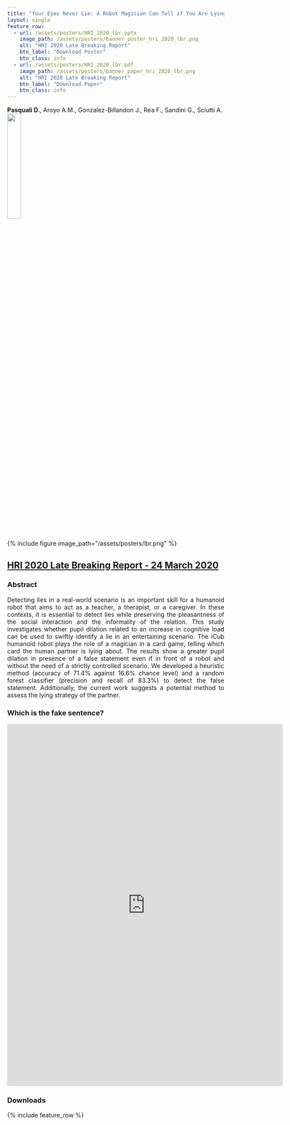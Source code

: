 ```yaml
---
title: "Your Eyes Never Lie: A Robot Magician Can Tell if You Are Lying"
layout: single
feature_row:
  - url: /assets/posters/HRI_2020_lbr.pptx
    image_path: /assets/posters/banner_poster_hri_2020_lbr.png
    alt: "HRI 2020 Late Breaking Report"
    btn_label: "Download Poster"
    btn_class: info
  - url: /assets/posters/HRI_2020_lbr.pdf
    image_path: /assets/posters/banner_paper_hri_2020_lbr.png
    alt: "HRI 2020 Late Breaking Report"
    btn_label: "Download Paper"
    btn_class: info
---
```

**Pasquali D.**, Aroyo A.M., Gonzalez-Billandon J., Rea F., Sandini G., Sciutti A.<br>
<img width="25%" src="../../assets/images/hri.png">

{% include figure image_path="/assets/posters/lbr.png" %}

## [HRI 2020 Late Breaking Report - 24 March 2020](https://humanrobotinteraction.org/2020/)

### Abstract
<div style="text-align: justify">
Detecting lies in a real-world scenario is an important skill for a humanoid robot that aims to act as a teacher, a therapist, or a caregiver. In these contexts, it is essential to detect lies while preserving the pleasantness of the social interaction and the informality of the relation. This study investigates whether pupil dilation related to an increase in cognitive load can be used to swiftly identify a lie in an entertaining scenario. The iCub humanoid robot plays the role of a magician in a card game, telling which card the human partner is lying about. The results show a greater pupil dilation in presence of a false statement even if in front of a robot and without the need of a strictly controlled scenario. We developed a heuristic method (accuracy of 71.4% against 16.6% chance level) and a random forest classifier (precision and recall of 83.3%) to detect the false statement. Additionally, the current work suggests a potential method to assess the lying strategy of the partner.
</div>

### Which is the fake sentence?

<iframe src="https://docs.google.com/forms/d/e/1FAIpQLScsDiGDNAKJtMCDexCXvEIZSwRDpw0djGikc704UUc3fvk8sQ/viewform?embedded=true" width="640" height="840" frameborder="0" marginheight="0" marginwidth="0">Caricamento…</iframe>

### Downloads

{% include feature_row %}


